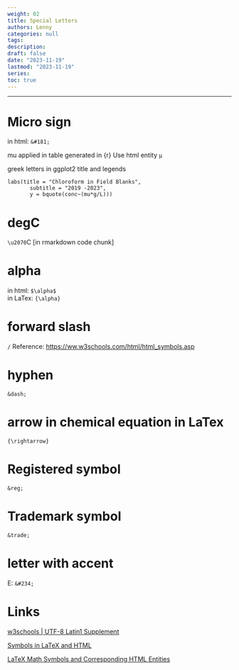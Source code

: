 ```yaml
---
weight: 02
title: Special Letters
authors: Lenny
categories: null
tags: 
description: 
draft: false
date: "2023-11-19"
lastmod: "2023-11-19"
series:
toc: true
---
```



<!--more-->
---



# Micro sign

in html:  `&#181;`

mu applied in table generated in {r}
Use html entity `μ`

greek letters in ggplot2 title and legends

```
labs(title = "Chloroform in Field Blanks",
       subtitle = "2019 -2023",
       y = bquote(conc~(mu*g/L)))
```


# degC

`\u2070`C [in rmarkdown code chunk]

# alpha

in html: `$\alpha$` <br> in LaTex: `{\alpha}`


# forward slash
`/`
Reference: https://ww.w3schools.com/html/html_symbols.asp


# hyphen
`&dash;`

# arrow in chemical equation in LaTex
`{\rightarrow}`

# Registered symbol 
`&reg;`

# Trademark symbol 
`&trade;`

# letter with accent

E: `&#234;`


# Links
<a href = "https://www.w3schools.com/charsets/ref_utf_latin1_supplement.asp" target="_blank" rel="noopener noreferrer">w3schools | UTF-8 Latin1 Supplement </a>

<a href = "https://www.stevesque.com/symbols/" target="_blank" rel="noopener noreferrer">Symbols in LaTeX and HTML</a>  

<a href = "https://w2.syronex.com/jmr/tex/latex-symbols" target="_blank" rel="noopener noreferrer">LaTeX Math Symbols and Corresponding HTML Entities</a>

